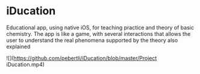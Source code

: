 # iDucation
Educational app, using native iOS, for teaching practice and theory of basic chemistry. 
The app is like a game, with several interactions that allows the user to understand the real phenomena supported by the theory also explained

![](https://github.com/pebertli/iDucation/blob/master/Project iDucation.mp4)
